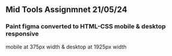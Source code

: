 ## Mid Tools Assignmnet 21/05/24

### Paint figma converted to HTML-CSS mobile & desktop responsive

mobile at 375px width &
desktop at 1925px width
